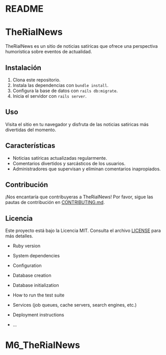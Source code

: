 # README

# TheRialNews

TheRialNews es un sitio de noticias satíricas que ofrece una perspectiva humorística sobre eventos de actualidad.

## Instalación

1. Clona este repositorio.
2. Instala las dependencias con `bundle install`.
3. Configura la base de datos con `rails db:migrate`.
4. Inicia el servidor con `rails server`.

## Uso

Visita el sitio en tu navegador y disfruta de las noticias satíricas más divertidas del momento.

## Características

- Noticias satíricas actualizadas regularmente.
- Comentarios divertidos y sarcásticos de los usuarios.
- Administradores que supervisan y eliminan comentarios inapropiados.

## Contribución

¡Nos encantaría que contribuyeras a TheRialNews! Por favor, sigue las pautas de contribución en [CONTRIBUTING.md](link-to-contributing-file).

## Licencia

Este proyecto está bajo la Licencia MIT. Consulta el archivo [LICENSE](link-to-license-file) para más detalles.



* Ruby version

* System dependencies

* Configuration

* Database creation

* Database initialization

* How to run the test suite

* Services (job queues, cache servers, search engines, etc.)

* Deployment instructions

* ...
# M6_TheRialNews
